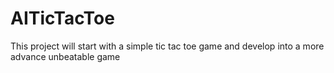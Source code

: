# AITicTacToe
This project will start with a simple tic tac toe game and develop into a more advance unbeatable game
